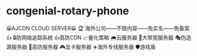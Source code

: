# congenial-rotary-phone
😀AJCDN CLOUD SERVER😀 🏆 海外公司——不限内容——免实名——免备案 👍 🔒防网络追踪系统              👍高防CDN 📈量化策略                 🌧云服务器 📌大带宽服务器         🎭伪造源服务器 🚀高防服务器             🎮显卡服务器 ✈️海外专线服务器      🛡游戏盾
